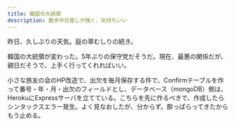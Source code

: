 ```yaml
---
title: 韓国の大統領
description: 散歩中日差しが強く、気持ちいい
---
```


昨日、久しぶりの天気。庭の草むしりの続き。

韓国の大統領が変わった。5年ぶりの保守党だそうだ。現在、最悪の関係だが、親日だそうで、上手く行ってくれればいい。

小さな旅友の会のHP改造で、出欠を毎月保存する件で、Confirmテーブルを作って番号・年・月・出欠のフィールドとし、データべース（mongoDB）側は、HerokuにExpressサーバを立てている。こちらを先に作るべきで、作成したらシンタックスエラー発生。よく見なおしたが、分からず。酔っぱらってきたからもう止める。
